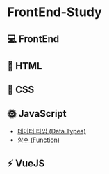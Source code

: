 
# FrontEnd-Study

## :computer: FrontEnd

## :page_facing_up: HTML

## :art: CSS

## :sun_with_face: JavaScript

* [데이터 타입 (Data Types)](https://github.com/yonghap/FrontEnd-Study/blob/main/posts/js/01.datatype.md)
* [함수 (Function)](https://github.com/yonghap/FrontEnd-Study/blob/main/posts/js/02.function.md)

## :zap: VueJS  

